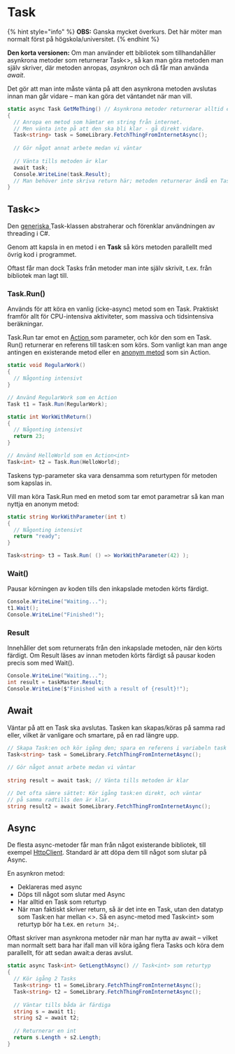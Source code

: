 # Task

{% hint style="info" %}
**OBS:** Ganska mycket överkurs. Det här möter man normalt först på högskola/universitet.
{% endhint %}

**Den korta versionen:** Om man använder ett bibliotek som tillhandahåller asynkrona metoder som returnerar Task<>, så kan man göra metoden man själv skriver, där metoden anropas, _asynkron_ och då får man använda _await_.

Det gör att man inte måste vänta på att den asynkrona metoden avslutas innan man går vidare – man kan göra det väntandet när man vill.

```csharp
static async Task GetMeThing() // Asynkrona metoder returnerar alltid en Task
{
  // Anropa en metod som hämtar en string från internet.
  // Men vänta inte på att den ska bli klar - gå direkt vidare.
  Task<string> task = SomeLibrary.FetchThingFromInternetAsync();
  
  // Gör något annat arbete medan vi väntar
  
  // Vänta tills metoden är klar
  await task;
  Console.WriteLine(task.Result);
  // Man behöver inte skriva return här; metoden returnerar ändå en Task
}
```

## Task<>

Den [generiska ](../../klasser-och-objektorientering/generiska-klasser.md)Task-klassen abstraherar och förenklar användningen av threading i C#.&#x20;

Genom att kapsla in en metod i en **Task** så körs metoden parallellt med övrig kod i programmet.

Oftast får man dock Tasks från metoder man inte själv skrivit, t.ex. från bibliotek man lagt till.

### Task.Run()

Används för att köra en vanlig (icke-async) metod som en Task. Praktiskt framför allt för CPU-intensiva aktiviteter, som massiva och tidsintensiva beräkningar.

Task.Run tar emot en [Action ](../../grundlaggande/delegates.md#action)som parameter, och kör den som en Task. Run() returnerar en referens till task:en som körs. Som vanligt kan man ange antingen en existerande metod eller en [anonym metod](../../grundlaggande/delegates.md#anonyma-metoder-i-delegatvariabler) som sin Action.

```csharp
static void RegularWork()
{
  // Någonting intensivt
}

// Använd RegularWork som en Action
Task t1 = Task.Run(RegularWork);
```

```csharp
static int WorkWithReturn()
{
  // Någonting intensivt
  return 23;
}

// Använd HelloWorld som en Action<int>
Task<int> t2 = Task.Run(HelloWorld);
```

Taskens typ-parameter ska vara densamma som returtypen för metoden som kapslas in.

Vill man köra Task.Run med en metod som tar emot parametrar så kan man nyttja en anonym metod:

```csharp
static string WorkWithParameter(int t)
{
  // Någonting intensivt
  return "ready";
}

Task<string> t3 = Task.Run( () => WorkWithParameter(42) );
```

### Wait()

Pausar körningen av koden tills den inkapslade metoden körts färdigt.

```csharp
Console.WriteLine("Waiting...");
t1.Wait();
Console.WriteLine("Finished!");
```

### Result

Innehåller det som returnerats från den inkapslade metoden, när den körts färdigt. Om Result läses av innan metoden körts färdigt så pausar koden precis som med Wait().

```csharp
Console.WriteLine("Waiting...");
int result = taskMaster.Result;
Console.WriteLine($"Finished with a result of {result}!");
```

## Await

Väntar på att en Task ska avslutas. Tasken kan skapas/köras på samma rad eller, vilket är vanligare och smartare, på en rad längre upp.

```csharp
// Skapa Task:en och kör igång den; spara en referens i variabeln task
Task<string> task = SomeLibrary.FetchThingFromInternetAsync();
  
// Gör något annat arbete medan vi väntar
  
string result = await task; // Vänta tills metoden är klar

// Det ofta sämre sättet: Kör igång task:en direkt, och väntar 
// på samma radtills den är klar.
string result2 = await SomeLibrary.FetchThingFromInternetAsync();
```

## Async

De flesta async-metoder får man från något existerande bibliotek, till exempel [HttpClient](../naetverk-och-internet/restful-client.md#httpclient). Standard är att döpa dem till något som slutar på Async.

En asynkron metod:

* Deklareras med async
* Döps till något som slutar med Async
* Har alltid en Task som returtyp
* När man faktiskt skriver return, så är det inte en Task, utan den datatyp som Task:en har mellan <>. Så en async-metod med Task\<int> som returtyp bör ha t.ex. en `return 34;`.

Oftast skriver man asynkrona metoder när man har nytta av await – vilket man normalt sett bara har ifall man vill köra igång flera Tasks och köra dem parallellt, för att sedan await:a deras avslut.

```csharp
static async Task<int> GetLengthAsync() // Task<int> som returtyp
{
  // Kör igång 2 Tasks
  Task<string> t1 = SomeLibrary.FetchThingFromInternetAsync(); 
  Task<string> t2 = SomeLibrary.FetchThingFromInternetAsync(); 
  
  // Väntar tills båda är färdiga
  string s = await t1;
  string s2 = await t2;
  
  // Returnerar en int
  return s.Length + s2.Length;
}
```
